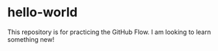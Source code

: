 # hello-world
This repository is for practicing the GitHub Flow.
I am looking to learn something new!

